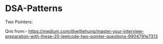# DSA-Patterns


Two Pointers:

Qns from:- https://medium.com/@williehung/master-your-interview-preparation-with-these-20-leetcode-two-pointer-questions-9904791e7313
